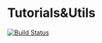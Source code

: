 # Tutorials&Utils

[![Build Status](https://travis-ci.org/surick/tutorial.svg?branch=master)](https://travis-ci.org/surick/tutorial)
